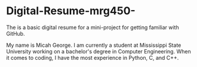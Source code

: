 # Digital-Resume-mrg450-
The is a basic digital resume for a mini-project for getting familiar with GitHub.

My name is Micah George. I am currently a student at Mississippi State University working on a bachelor's degree in Computer Engineering. When it comes to coding, I have the most experience in Python, C, and C++.

